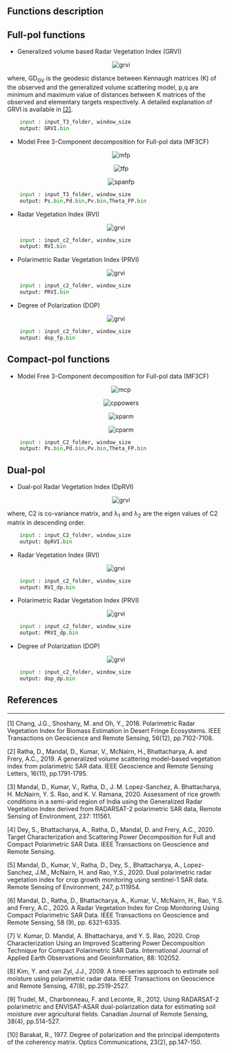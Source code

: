 ## Functions description

**Full-pol functions**
----------------------

 * Generalized volume based Radar Vegetation Index (GRVI) 
    <center>

    ![grvi](https://latex.codecogs.com/svg.latex?\Large&space;\text{GRVI}=\left(1-\text{GD}_{\text{GV}}\right)\Big(\frac{p}{q}\Big)^{2\,\text{GD}_{\text{GV}}},\quad0\le\text{GRVI}\le1)
    
    </center> 

where, GD<sub>GV</sub> is the geodesic distance between Kennaugh matrices (K) of the observed and the generalized volume scattering model, p,q are minimum and maximum value of distances between K matrices of the observed and elementary targets respectively. A detailed explanation of GRVI is available in [[2]](#2).


````python
    input : input_T3_folder, window_size
    output: GRVI.bin
````

 * Model Free 3-Component decomposition for Full-pol data (MF3CF) 
    
    <center>

    ![mfp](https://latex.codecogs.com/svg.latex?\Large&space;m_{\text{FP}}=\sqrt{1-\frac{27|\mathbf{T3}|}{\big(\mathrm{Trace}(\mathbf{T3})\big)^3}};\tan\theta_{\text{FP}}=\frac{m_{\text{FP}}{\text{Span}}\left(T_{11}-T_{22}-T_{33}\right)}{T_{11}\left(T_{22}+T_{33}\right)+m_{\text{FP}}^{2}{\text{Span}}^{2}})
    
    </center> 


    <center>

    ![tfp](https://latex.codecogs.com/svg.latex?\Large&space;P_{d}^{\text{FP}}=\frac{m_{\text{FP}}{\text{Span}}}{2}{\left(1-\sin2\theta_{\text{FP}}\right)};\\\P_{v}^{\text{FP}}={\text{Span}}\,\left(1-m_{\text{FP}}\right);\\\P_{s}^{\text{FP}}=\frac{m_{\text{FP}}\,{\text{Span}}}{2}\left(1+\sin2\theta_{\text{FP}}\right))
    
    </center>

    <center>

    ![spanfp](https://latex.codecogs.com/svg.latex?\Large&space;\text{Span}=T_{11}+T_{22}+T_{33})
    
    </center>

````python
    input : input_T3_folder, window_size
    output: Ps.bin,Pd.bin,Pv.bin,Theta_FP.bin
````

 * Radar Vegetation Index (RVI) 
<center>

![grvi](https://latex.codecogs.com/svg.latex?\Large&space;\text{RVI}_{fp}=\frac{8\sigma^\circ_{\text{HV}}}{\sigma^\circ_{\text{HH}}+\sigma^\circ_{\text{VV}}+2\sigma^\circ_{\text{HV}}})
    
</center> 


````python
    input : input_c2_folder, window_size
    output: RVI.bin
````
 * Polarimetric Radar Vegetation Index (PRVI) 
<center>

![grvi](https://latex.codecogs.com/svg.latex?\Large&space;\text{PRVI}_{fp}=(1-\text{DOP}_{fp})\sigma^\circ_{\text{XY}})
    
</center> 


````python
    input : input_c2_folder, window_size
    output: PRVI.bin
````

 * Degree of Polarization (DOP) 
<center>

![grvi](https://latex.codecogs.com/svg.latex?\Large&space;\text{DOP}_{fp}=\sqrt{1-\frac{27\times\text{det([T3])}}{\text{(Trace[T3])}^3}})
    
</center> 

````python
    input : input_c2_folder, window_size
    output: dop_fp.bin
````




**Compact-pol functions**
-------------------------


 * Model Free 3-Component decomposition for Full-pol data (MF3CF) 
    
    <center>

    ![mcp](https://latex.codecogs.com/svg.latex?\Large&space;m_{\text{CP}}=\sqrt{1-\frac{4|\mathbf{C2}|}{\big(\mathrm{Trace}(\mathbf{C2})\big)^2}};\tan\theta_{\text{CP}}=\frac{m_{\text{CP}}{S_0}\left(\text{OC}-\text{SC}\right)}{\text{OC}\times\text{SC}+m_{\text{CP}}^{2}{S_0}^{2}})
    
    </center> 


    <center>

    ![cppowers](https://latex.codecogs.com/svg.latex?\Large&space;P_{d}^{\text{CP}}=\frac{m_{\text{FP}}{S_0}}{2}{\left(1-\sin2\theta_{\text{CP}}\right)};\\\P_{v}^{\text{CP}}={S_0}\left(1-m_{\text{CP}}\right);\\\P_{s}^{\text{CP}}=\frac{m_{\text{CP}}{S_0}}{2}\left(1+\sin2\theta_{\text{CP}}\right))
    
    </center>
    <center>

    ![sparm](https://latex.codecogs.com/svg.latex?\Large&space;S_0=\text{C11+C22};S_1=\text{C11-C22};\\\S_2=\text{C12+C21};S_3=\pm\text{j(C12-C21)})
    
    </center>

    <center>

    ![cparm](https://latex.codecogs.com/svg.latex?\Large&space;\text{SC}=\frac{S_0-S_3}{2};\text{OC}=\frac{S_0+S_3}{2};)
    
    </center>


````python
    input : input_C2_folder, window_size
    output: Ps.bin,Pd.bin,Pv.bin,Theta_FP.bin
````








**Dual-pol**
------------

 * Dual-pol Radar Vegetation Index (DpRVI) 

    <center>

    ![grvi](https://latex.codecogs.com/svg.latex?\Large&space;\text{DpRVI}=1-\Big(\frac{\lambda_1}{\lambda_1+\lambda_2}\Big)\sqrt{1-\frac{4\times\text{det([C2])}}{\text{(Trace[C2])}^2}})
    
    </center> 

where, C2 is co-variance matrix,  and  &lambda;<sub>1</sub> and &lambda;<sub>2</sub> are the eigen values of C2 matrix in descending order.

````python
    input : input_C2_folder, window_size
    output: DpRVI.bin
````

 * Radar Vegetation Index (RVI) 
<center>

![grvi](https://latex.codecogs.com/svg.latex?\Large&space;\text{RVI}_{dp}=\frac{4\sigma^\circ_{\text{XY}}}{\sigma^\circ_{\text{XX}}+\sigma^\circ_{\text{XY}}})
    
</center> 


````python
    input : input_c2_folder, window_size
    output: RVI_dp.bin
````

 * Polarimetric Radar Vegetation Index (PRVI) 
<center>

![grvi](https://latex.codecogs.com/svg.latex?\Large&space;\text{PRVI}_{dp}=(1-\text{DOP}_{dp})\sigma^\circ_{\text{XY}})
    
</center> 


````python
    input : input_c2_folder, window_size
    output: PRVI_dp.bin
````

 * Degree of Polarization (DOP) 
<center>

![grvi](https://latex.codecogs.com/svg.latex?\Large&space;\text{DOP}_{dp}=\sqrt{1-\frac{4\times\text{det([C2])}}{\text{(Trace[C2])}^2}})
    
</center> 

````python
    input : input_c2_folder, window_size
    output: dop_dp.bin
````


## References
-------------
<a id="1">[1]</a> 
Chang, J.G., Shoshany, M. and Oh, Y., 2018. Polarimetric Radar Vegetation Index for Biomass Estimation in Desert Fringe Ecosystems. IEEE Transactions on Geoscience and Remote Sensing, 56(12), pp.7102-7108.

<a id="2">[2]</a> 
Ratha, D., Mandal, D., Kumar, V., McNairn, H., Bhattacharya, A. and Frery, A.C., 2019. A generalized volume scattering model-based vegetation index from polarimetric SAR data. IEEE Geoscience and Remote Sensing Letters, 16(11), pp.1791-1795.

<a id="3">[3]</a> 
Mandal, D., Kumar, V., Ratha, D., J. M. Lopez-Sanchez, A. Bhattacharya, H. McNairn, Y. S. Rao, and K. V. Ramana, 2020. Assessment of rice growth conditions in a semi-arid region of India using the Generalized Radar Vegetation Index derived from RADARSAT-2 polarimetric SAR data, Remote Sensing of Environment, 237: 111561.

<a id="4">[4]</a> 
Dey, S., Bhattacharya, A., Ratha, D., Mandal, D. and Frery, A.C., 2020. Target Characterization and Scattering Power Decomposition for Full and Compact Polarimetric SAR Data. IEEE Transactions on Geoscience and Remote Sensing.

<a id="5">[5]</a> 
Mandal, D., Kumar, V., Ratha, D., Dey, S., Bhattacharya, A., Lopez-Sanchez, J.M., McNairn, H. and Rao, Y.S., 2020. Dual polarimetric radar vegetation index for crop growth monitoring using sentinel-1 SAR data. Remote Sensing of Environment, 247, p.111954.

<a id="6">[6]</a> 
Mandal, D., Ratha, D., Bhattacharya, A., Kumar, V., McNairn, H., Rao, Y.S. and Frery, A.C., 2020. A Radar Vegetation Index for Crop Monitoring Using Compact Polarimetric SAR Data. IEEE Transactions on Geoscience and Remote Sensing, 58 (9), pp. 6321-6335.

<a id="7">[7]</a> 
V. Kumar, D. Mandal, A. Bhattacharya, and Y. S. Rao, 2020. Crop Characterization Using an Improved Scattering Power Decomposition Technique for Compact Polarimetric SAR Data. International Journal of Applied Earth Observations and Geoinformation, 88: 102052.

<a id="8">[8]</a> 
Kim, Y. and van Zyl, J.J., 2009. A time-series approach to estimate soil moisture using polarimetric radar data. IEEE Transactions on Geoscience and Remote Sensing, 47(8), pp.2519-2527.

<a id="9">[9]</a> 
Trudel, M., Charbonneau, F. and Leconte, R., 2012. Using RADARSAT-2 polarimetric and ENVISAT-ASAR dual-polarization data for estimating soil moisture over agricultural fields. Canadian Journal of Remote Sensing, 38(4), pp.514-527.

<a id="10">[10]</a> 
Barakat, R., 1977. Degree of polarization and the principal idempotents of the coherency matrix. Optics Communications, 23(2), pp.147-150.
